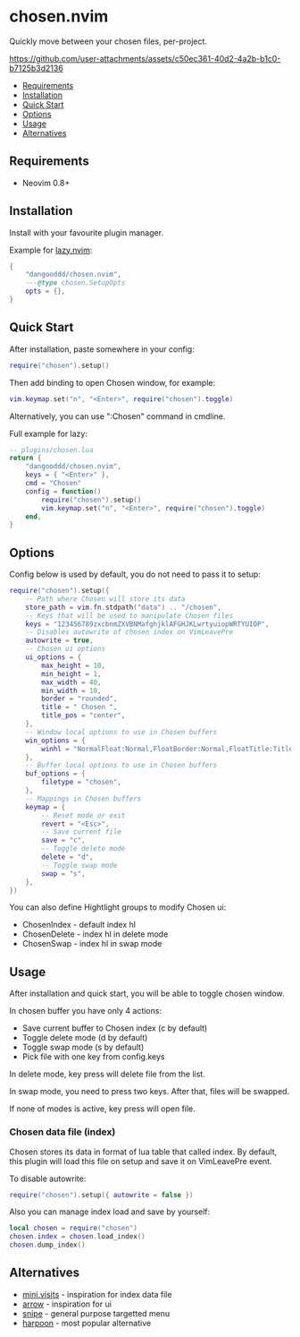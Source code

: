 # chosen.nvim
Quickly move between your chosen files, per-project.

https://github.com/user-attachments/assets/c50ec361-40d2-4a2b-b1c0-b7125b3d2136

- [Requirements](#requirements)
- [Installation](#installation)
- [Quick Start](#quick-start)
- [Options](#options)
- [Usage](#usage)
- [Alternatives](#alternatives)

## Requirements

- Neovim 0.8+

## Installation

Install with your favourite plugin manager.

Example for [lazy.nvim](https://github.com/folke/lazy.nvim):

```lua
{
    "dangooddd/chosen.nvim",
    ---@type chosen.SetupOpts
    opts = {},
}
```

## Quick Start

After installation, paste somewhere in your config:

```lua
require("chosen").setup()
```

Then add binding to open Chosen window, for example:
```lua
vim.keymap.set("n", "<Enter>", require("chosen").toggle)
```

Alternatively, you can use ":Chosen" command in cmdline.

Full example for lazy:

```lua
-- plugins/chosen.lua
return {
    "dangooddd/chosen.nvim",
    keys = { "<Enter>" },
    cmd = "Chosen"
    config = function()
        require("chosen").setup()
        vim.keymap.set("n", "<Enter>", require("chosen").toggle)
    end,
}
```

## Options

Config below is used by default, you do not need to pass it to setup:

```lua
require("chosen").setup({
    -- Path where Chosen will store its data
    store_path = vim.fn.stdpath("data") .. "/chosen",
    -- Keys that will be used to manipulate Chosen files
    keys = "123456789zxcbnmZXVBNMafghjklAFGHJKLwrtyuiopWRTYUIOP",
    -- Disables autowrite of chosen index on VimLeavePre
    autowrite = true,
    -- Chosen ui options
    ui_options = {
        max_height = 10,
        min_height = 1,
        max_width = 40,
        min_width = 10,
        border = "rounded",
        title = " Chosen ",
        title_pos = "center",
    },
    -- Window local options to use in Chosen buffers
    win_options = {
        winhl = "NormalFloat:Normal,FloatBorder:Normal,FloatTitle:Title",
    },
    -- Buffer local options to use in Chosen buffers
    buf_options = {
        filetype = "chosen",
    },
    -- Mappings in Chosen buffers
    keymap = {
        -- Reset mode or exit
        revert = "<Esc>",
        -- Save current file
        save = "c",
        -- Toggle delete mode
        delete = "d",
        -- Toggle swap mode
        swap = "s",
    },
})
```

You can also define Hightlight groups to modify Chosen ui:

- ChosenIndex - default index hl
- ChosenDelete - index hl in delete mode
- ChosenSwap - index hl in swap mode

## Usage

After installation and quick start, you will be able to toggle chosen window.

In chosen buffer you have only 4 actions:
- Save current buffer to Chosen index (c by default)
- Toggle delete mode (d by default)
- Toggle swap mode (s by default)
- Pick file with one key from config.keys

In delete mode, key press will delete file from the list.

In swap mode, you need to press two keys. After that, files will be swapped.

If none of modes is active, key press will open file.

### Chosen data file (index)

Chosen stores its data in format of lua table that called index.
By default, this plugin will load this file on setup and save it on VimLeavePre event.

To disable autowrite:

```lua
require("chosen").setup({ autowrite = false })
```

Also you can manage index load and save by yourself:

```lua
local chosen = require("chosen")
chosen.index = chosen.load_index()
chosen.dump_index()
```

## Alternatives

- [mini.visits](https://github.com/echasnovski/mini.visits) - inspiration for index data file
- [arrow](https://github.com/otavioschwanck/arrow.nvim.git) - inspiration for ui
- [snipe](https://github.com/leath-dub/snipe.nvim) - general purpose targetted menu
- [harpoon](https://github.com/ThePrimeagen/harpoon/tree/harpoon2) - most popular alternative
